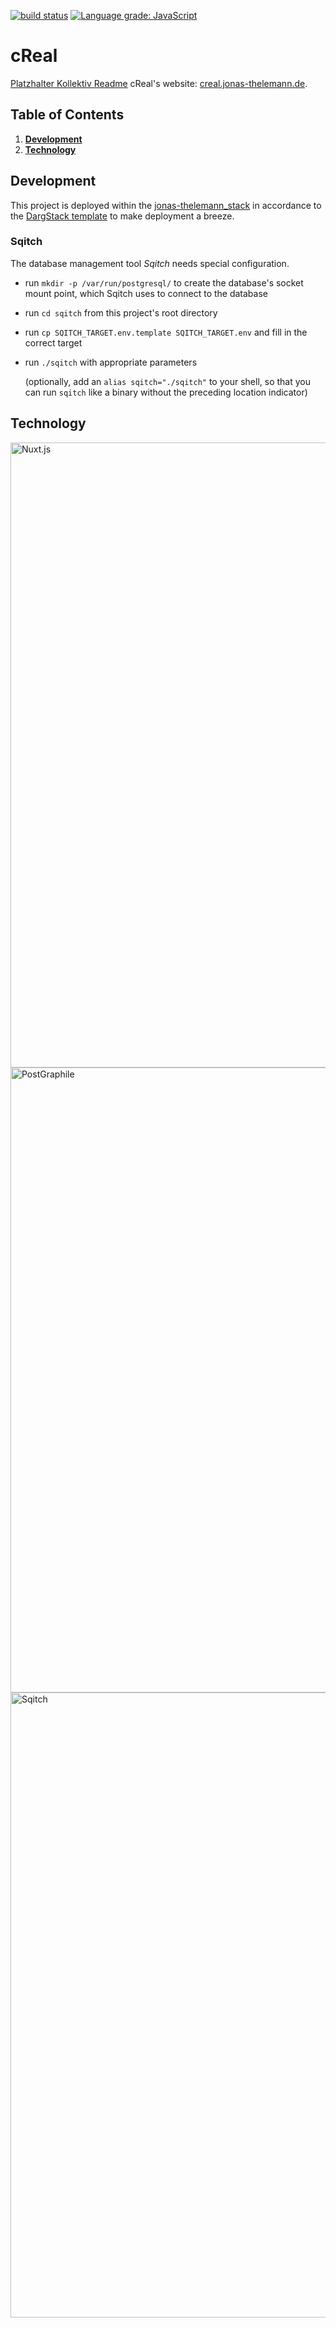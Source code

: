 [![build status](https://github.com/dargmuesli/creal/workflows/CI/badge.svg)](https://github.com/dargmuesli/creal/actions?query=workflow%3A%22CI%22 "build status")
[![Language grade: JavaScript](https://img.shields.io/lgtm/grade/javascript/g/dargmuesli/creal.svg?logo=lgtm&logoWidth=18)](https://lgtm.com/projects/g/dargmuesli/creal/context:javascript)

# cReal
[Platzhalter Kollektiv Readme](README_platzhalter.md)
cReal's website: [creal.jonas-thelemann.de](https://creal.jonas-thelemann.de).

<!-- ![Welcome](images/welcome.jpg "cReal") -->

## Table of Contents
1. **[Development](#development)**
1. **[Technology](#technology)**


## Development

This project is deployed within the [jonas-thelemann_stack](https://github.com/dargmuesli/jonas-thelemann_stack/) in accordance to the [DargStack template](https://github.com/dargmuesli/dargstack_template/) to make deployment a breeze.


### Sqitch

The database management tool *Sqitch* needs special configuration.

- run `mkdir -p /var/run/postgresql/` to create the database's socket mount point, which Sqitch uses to connect to the database
- run `cd sqitch` from this project's root directory
- run `cp SQITCH_TARGET.env.template SQITCH_TARGET.env` and fill in the correct target
- run `./sqitch` with appropriate parameters

  (optionally, add an `alias sqitch="./sqitch"` to your shell, so that you can run `sqitch` like a binary without the preceding location indicator)


## Technology

<img src="https://nuxtjs.org/design-kit/colored-text.svg" alt="Nuxt.js" width="1000"/>
<img src="https://www.graphile.org/static/postgres_postgraphile_graphql-4b238552d875fe06196ba3bda74c6d2b.png" alt="PostGraphile" width="1000"/>
<img src="https://sqitch.org/img/sqitch-logo.svg" alt="Sqitch" width="1000"/>
